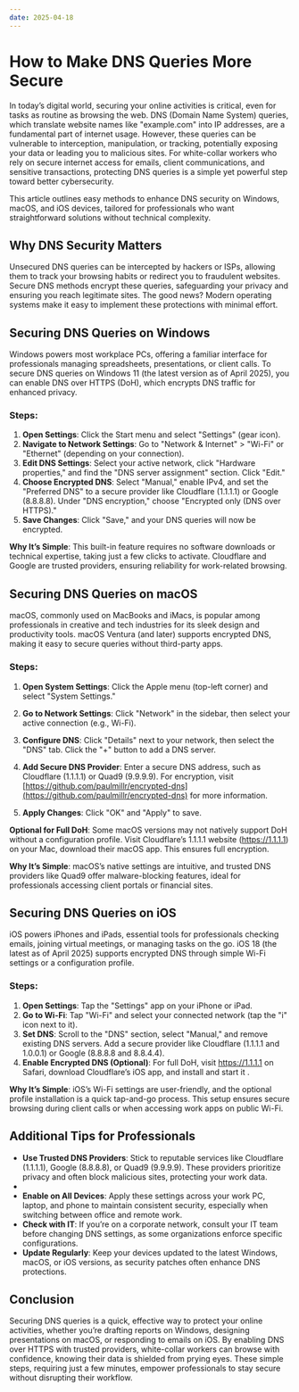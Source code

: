 ```yaml
---
date: 2025-04-18
---
```

# How to Make DNS Queries More Secure

In today’s digital world, securing your online activities is critical, even for tasks as routine as browsing the web. DNS (Domain Name System) queries, which translate website names like "example.com" into IP addresses, are a fundamental part of internet usage. However, these queries can be vulnerable to interception, manipulation, or tracking, potentially exposing your data or leading you to malicious sites. For white-collar workers who rely on secure internet access for emails, client communications, and sensitive transactions, protecting DNS queries is a simple yet powerful step toward better cybersecurity.

This article outlines easy methods to enhance DNS security on Windows, macOS, and iOS devices, tailored for professionals who want straightforward solutions without technical complexity.

## Why DNS Security Matters

Unsecured DNS queries can be intercepted by hackers or ISPs, allowing them to track your browsing habits or redirect you to fraudulent websites. Secure DNS methods encrypt these queries, safeguarding your privacy and ensuring you reach legitimate sites. The good news? Modern operating systems make it easy to implement these protections with minimal effort.

## Securing DNS Queries on Windows

Windows powers most workplace PCs, offering a familiar interface for professionals managing spreadsheets, presentations, or client calls. To secure DNS queries on Windows 11 (the latest version as of April 2025), you can enable DNS over HTTPS (DoH), which encrypts DNS traffic for enhanced privacy.

### Steps:

1. **Open Settings**: Click the Start menu and select "Settings" (gear icon).
2. **Navigate to Network Settings**: Go to "Network & Internet" &gt; "Wi-Fi" or "Ethernet" (depending on your connection).
3. **Edit DNS Settings**: Select your active network, click "Hardware properties," and find the "DNS server assignment" section. Click "Edit."
4. **Choose Encrypted DNS**: Select "Manual," enable IPv4, and set the "Preferred DNS" to a secure provider like Cloudflare (1.1.1.1) or Google (8.8.8.8). Under "DNS encryption," choose "Encrypted only (DNS over HTTPS)."
5. **Save Changes**: Click "Save," and your DNS queries will now be encrypted.

**Why It’s Simple**: This built-in feature requires no software downloads or technical expertise, taking just a few clicks to activate. Cloudflare and Google are trusted providers, ensuring reliability for work-related browsing.

## Securing DNS Queries on macOS

macOS, commonly used on MacBooks and iMacs, is popular among professionals in creative and tech industries for its sleek design and productivity tools. macOS Ventura (and later) supports encrypted DNS, making it easy to secure queries without third-party apps.

### Steps:

1. **Open System Settings**: Click the Apple menu (top-left corner) and select "System Settings."
2. **Go to Network Settings**: Click "Network" in the sidebar, then select your active connection (e.g., Wi-Fi).
3. **Configure DNS**: Click "Details" next to your network, then select the "DNS" tab. Click the "+" button to add a DNS server.
4. **Add Secure DNS Provider**: Enter a secure DNS address, such as Cloudflare (1.1.1.1) or Quad9 (9.9.9.9). For encryption, visit [https://github.com/paulmillr/encrypted-dns](https://github.com/paulmillr/encrypted-dns) for more information.

5. **Apply Changes**: Click "OK" and "Apply" to save.

**Optional for Full DoH**: Some macOS versions may not natively support DoH without a configuration profile. Visit Cloudflare’s 1.1.1.1 website (https://1.1.1.1) on your Mac, download their macOS app. This ensures full encryption.

**Why It’s Simple**: macOS’s native settings are intuitive, and trusted DNS providers like Quad9 offer malware-blocking features, ideal for professionals accessing client portals or financial sites.

## Securing DNS Queries on iOS

iOS powers iPhones and iPads, essential tools for professionals checking emails, joining virtual meetings, or managing tasks on the go. iOS 18 (the latest as of April 2025) supports encrypted DNS through simple Wi-Fi settings or a configuration profile.

### Steps:

1. **Open Settings**: Tap the "Settings" app on your iPhone or iPad.
2. **Go to Wi-Fi**: Tap "Wi-Fi" and select your connected network (tap the "i" icon next to it).
3. **Set DNS**: Scroll to the "DNS" section, select "Manual," and remove existing DNS servers. Add a secure provider like Cloudflare (1.1.1.1 and 1.0.0.1) or Google (8.8.8.8 and 8.8.4.4).
4. **Enable Encrypted DNS (Optional)**: For full DoH, visit https://1.1.1.1 on Safari, download Cloudflare’s iOS app, and install and start it .

**Why It’s Simple**: iOS’s Wi-Fi settings are user-friendly, and the optional profile installation is a quick tap-and-go process. This setup ensures secure browsing during client calls or when accessing work apps on public Wi-Fi.

## Additional Tips for Professionals

- **Use Trusted DNS Providers**: Stick to reputable services like Cloudflare (1.1.1.1), Google (8.8.8.8), or Quad9 (9.9.9.9). These providers prioritize privacy and often block malicious sites, protecting your work data.
- 
- **Enable on All Devices**: Apply these settings across your work PC, laptop, and phone to maintain consistent security, especially when switching between office and remote work.
- **Check with IT**: If you’re on a corporate network, consult your IT team before changing DNS settings, as some organizations enforce specific configurations.
- **Update Regularly**: Keep your devices updated to the latest Windows, macOS, or iOS versions, as security patches often enhance DNS protections.

## Conclusion

Securing DNS queries is a quick, effective way to protect your online activities, whether you’re drafting reports on Windows, designing presentations on macOS, or responding to emails on iOS. By enabling DNS over HTTPS with trusted providers, white-collar workers can browse with confidence, knowing their data is shielded from prying eyes. These simple steps, requiring just a few minutes, empower professionals to stay secure without disrupting their workflow.